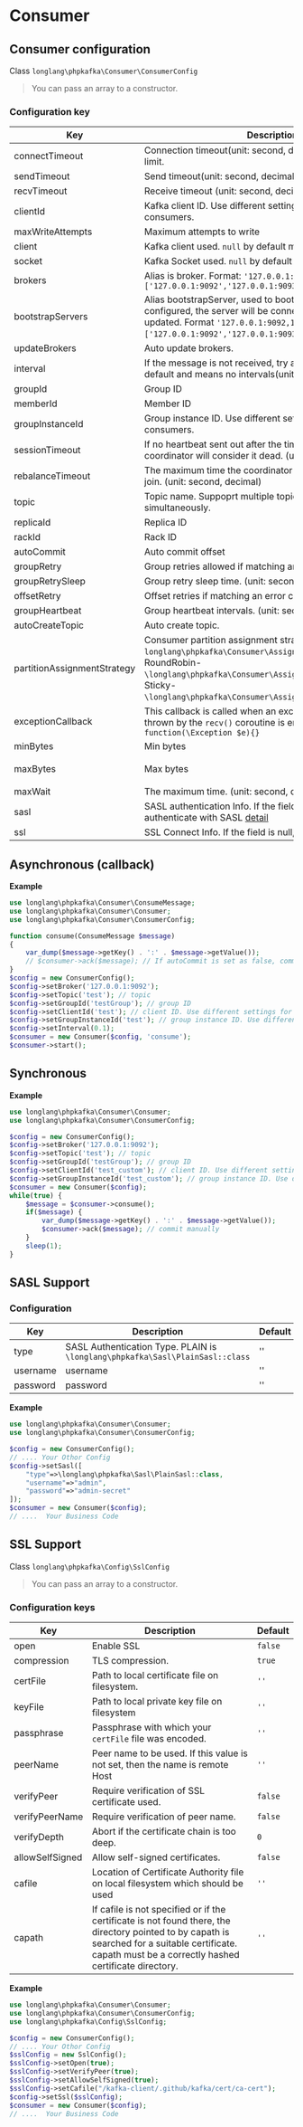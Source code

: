 # Consumer

## Consumer configuration

Class `longlang\phpkafka\Consumer\ConsumerConfig`

> You can pass an array to a constructor.

### Configuration key

| Key | Description | Default |
| - | - | - |
| connectTimeout | Connection timeout(unit: second, decimal). `-1` means no limit. | `-1` |
| sendTimeout | Send timeout(unit: second, decimal). `-1` means no limit. | `-1` |
| recvTimeout | Receive timeout (unit: second, decimal). `-1` means no limit. | `-1` |
| clientId | Kafka client ID. Use different settings for different consumers. | `null` |
| maxWriteAttempts | Maximum attempts to write | `3` |
| client | Kafka client used. `null` by default means auto recognition. | `null` |
| socket | Kafka Socket used. `null` by default means auto recognition. | `null` |
| brokers | Alias is broker. Format: `'127.0.0.1:9092,127.0.0.1:9093'` or `['127.0.0.1:9092','127.0.0.1:9093']` | `null` |
| bootstrapServers | Alias bootstrapServer, used to boot the server. If configured, the server will be connected and brokers updated. Format `'127.0.0.1:9092,127.0.0.1:9093'` or `['127.0.0.1:9092','127.0.0.1:9093']`. | `null` |
| updateBrokers | Auto update brokers. | `true` |
| interval | If the message is not received, try again internals. `0` is default and means no intervals(unit: second, decimal). | `0` |
| groupId | Group ID | `null` |
| memberId | Member ID | `null` |
| groupInstanceId | Group instance ID. Use different settings for different consumers. | `null` |
| sessionTimeout | If no heartbeat sent out after the timeout, the group coordinator will consider it dead. (unit: second, decimal) | `60` |
| rebalanceTimeout | The maximum time the coordinator waits for consumers to join. (unit: second, decimal) | `60` |
| topic | Topic name. Suppoprt multiple topics consumed simultaneously. | `null` |
| replicaId | Replica ID | `-1` |
| rackId | Rack ID | `''` |
| autoCommit | Auto commit offset | `true` |
| groupRetry | Group retries allowed if matching an error code. | `5` |
| groupRetrySleep | Group retry sleep time. (unit: second) | `1` |
| offsetRetry | Offset retries if matching an error code. | `5` |
| groupHeartbeat | Group heartbeat intervals. (unit: second) | `3` |
| autoCreateTopic | Auto create topic. | `true` |
| partitionAssignmentStrategy | Consumer partition assignment strategy. Optional: Range-`longlang\phpkafka\Consumer\Assignor\RangeAssignor`, RoundRobin-`\longlang\phpkafka\Consumer\Assignor\RoundRobinAssignor`, Sticky-`\longlang\phpkafka\Consumer\Assignor\StickyAssignor`. |
| exceptionCallback | This callback is called when an exception that cannot be thrown by the `recv()` coroutine is encountered. Format: `function(\Exception $e){}` | `null` |
| minBytes | Min bytes | `1` |
| maxBytes | Max bytes | `128 * 1024 * 1024` |
| maxWait | The maximum time. (unit: second, decimal) | `1` |
| sasl |  SASL authentication Info. If the field is null, it will not authenticate with SASL [detail](#SASL-Support) | `[]`|
| ssl |  SSL Connect Info. If the field is null, it will not use SSL [detail](#SSL-Support) | `null`|

## Asynchronous (callback)

**Example**

```php
use longlang\phpkafka\Consumer\ConsumeMessage;
use longlang\phpkafka\Consumer\Consumer;
use longlang\phpkafka\Consumer\ConsumerConfig;

function consume(ConsumeMessage $message)
{
    var_dump($message->getKey() . ':' . $message->getValue());
    // $consumer->ack($message); // If autoCommit is set as false, commit manually.
}
$config = new ConsumerConfig();
$config->setBroker('127.0.0.1:9092');
$config->setTopic('test'); // topic
$config->setGroupId('testGroup'); // group ID
$config->setClientId('test'); // client ID. Use different settings for different consumers.
$config->setGroupInstanceId('test'); // group instance ID. Use different settings for different consumers.
$config->setInterval(0.1);
$consumer = new Consumer($config, 'consume');
$consumer->start();
```

## Synchronous

**Example**

```php
use longlang\phpkafka\Consumer\Consumer;
use longlang\phpkafka\Consumer\ConsumerConfig;

$config = new ConsumerConfig();
$config->setBroker('127.0.0.1:9092');
$config->setTopic('test'); // topic
$config->setGroupId('testGroup'); // group ID
$config->setClientId('test_custom'); // client ID. Use different settings for different consumers.
$config->setGroupInstanceId('test_custom'); // group instance ID. Use different settings for different consumers.
$consumer = new Consumer($config);
while(true) {
    $message = $consumer->consume();
    if($message) {
        var_dump($message->getKey() . ':' . $message->getValue());
        $consumer->ack($message); // commit manually
    }
    sleep(1);
}
```

## SASL Support
### Configuration
| Key | Description | Default |
| - | - | - |
| type | SASL Authentication Type. PLAIN is ``\longlang\phpkafka\Sasl\PlainSasl::class``| ''|
| username | username  | '' |
| password | password  | '' |

**Example**
```php
use longlang\phpkafka\Consumer\Consumer;
use longlang\phpkafka\Consumer\ConsumerConfig;

$config = new ConsumerConfig();
// .... Your Othor Config
$config->setSasl([
    "type"=>\longlang\phpkafka\Sasl\PlainSasl::class,
    "username"=>"admin",
    "password"=>"admin-secret"
]);
$consumer = new Consumer($config);
// ....  Your Business Code
```


## SSL Support
Class `longlang\phpkafka\Config\SslConfig`

> You can pass an array to a constructor.

### Configuration keys
| Key | Description | Default |
| - | - | - |
| open  | Enable SSL  | `false` |
| compression | TLS compression. | `true`  |
| certFile |Path to local certificate file on filesystem. |`''`|
| keyFile |Path to local private key file on filesystem|`''`|
| passphrase |  Passphrase with which your ``certFile`` file was encoded. | `''`|
| peerName |  Peer name to be used. If this value is not set, then the name is remote Host | `''`|
| verifyPeer |Require verification of SSL certificate used. | `false` |
| verifyPeerName |Require verification of peer name.| `false` |
| verifyDepth | Abort if the certificate chain is too deep. | `0`|
| allowSelfSigned | Allow self-signed certificates. | `false` | 
| cafile | Location of Certificate Authority file on local filesystem which should be used  | `''`|
| capath  | If cafile is not specified or if the certificate is not found there, the directory pointed to by capath is searched for a suitable certificate. capath must be a correctly hashed certificate directory. | `''`|

**Example**

```php
use longlang\phpkafka\Consumer\Consumer;
use longlang\phpkafka\Consumer\ConsumerConfig;
use longlang\phpkafka\Config\SslConfig;

$config = new ConsumerConfig();
// .... Your Othor Config
$sslConfig = new SslConfig();
$sslConfig->setOpen(true);
$sslConfig->setVerifyPeer(true);
$sslConfig->setAllowSelfSigned(true);
$sslConfig->setCafile("/kafka-client/.github/kafka/cert/ca-cert");
$config->setSsl($sslConfig);
$consumer = new Consumer($config);
// ....  Your Business Code
```